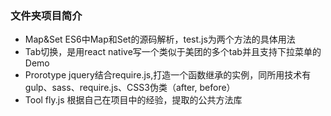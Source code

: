 ### 文件夹项目简介

* Map&Set ES6中Map和Set的源码解析，test.js为两个方法的具体用法
* Tab切换，是用react native写一个类似于美团的多个tab并且支持下拉菜单的Demo
* Prorotype jquery结合require.js,打造一个函数继承的实例，同所用技术有gulp、sass、require.js、CSS3伪类（after, before）
* Tool fly.js 根据自己在项目中的经验，提取的公共方法库
